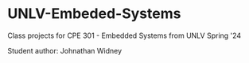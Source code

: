 # UNLV-Embeded-Systems
Class projects for CPE 301 - Embedded Systems from UNLV Spring '24

Student author: Johnathan Widney

